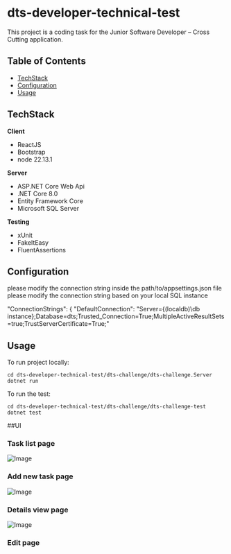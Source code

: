 # dts-developer-technical-test

This project is a coding task for the Junior Software Developer – Cross Cutting application.

## Table of Contents
- [TechStack](#TechStack)
- [Configuration](#Configuration)
- [Usage](#usage)



## TechStack

**Client** 

- ReactJS
- Bootstrap
- node 22.13.1

**Server** 

- ASP.NET Core Web Api
- .NET Core 8.0
- Entity Framework Core
- Microsoft SQL Server

**Testing**

- xUnit
- FakeItEasy
- FluentAssertions

## Configuration

please modify the connection string inside the path/to/appsettings.json file please modify the connection string based on your local SQL instance

"ConnectionStrings": {
  "DefaultConnection": "Server={(localdb)\\db instance};Database=dts;Trusted_Connection=True;MultipleActiveResultSets=true;TrustServerCertificate=True;"

## Usage

To run project locally:

```Terminal of choice
cd dts-developer-technical-test/dts-challenge/dts-challenge.Server
dotnet run
```

To run the test:
```Terminal of choice
cd dts-developer-technical-test/dts-challenge/dts-challenge-test
dotnet test
```
##UI

### Task list page
![Image](https://github.com/user-attachments/assets/6a7196bc-4d57-46d6-afeb-bafdbd30bb56)

### Add new task page
![Image](https://github.com/user-attachments/assets/30825759-9fa8-4ef3-8577-b0ffd6a68c43)

### Details view page
![Image](https://github.com/user-attachments/assets/107a1e3f-f4f0-4c21-9562-5b2d26f7fbbf)

### Edit page


